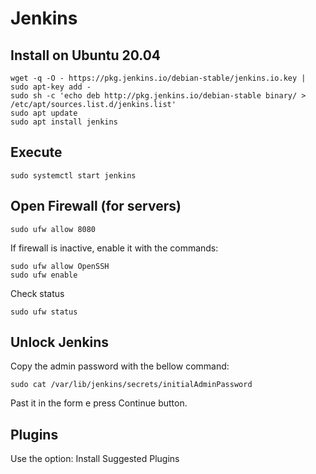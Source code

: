 # Jenkins

## Install on Ubuntu 20.04

    wget -q -O - https://pkg.jenkins.io/debian-stable/jenkins.io.key | sudo apt-key add -
    sudo sh -c 'echo deb http://pkg.jenkins.io/debian-stable binary/ > /etc/apt/sources.list.d/jenkins.list'
    sudo apt update
    sudo apt install jenkins
    
## Execute

    sudo systemctl start jenkins
    
## Open Firewall (for servers)

    sudo ufw allow 8080

If firewall is inactive, enable it with the commands:

    sudo ufw allow OpenSSH
    sudo ufw enable

Check status

    sudo ufw status

## Unlock Jenkins

Copy the admin password with the bellow command:

    sudo cat /var/lib/jenkins/secrets/initialAdminPassword

Past it in the form e press Continue button.

## Plugins

Use the option: Install Suggested Plugins
